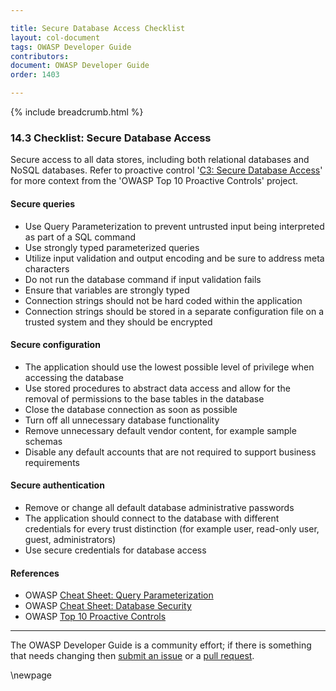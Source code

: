 ```yaml
---

title: Secure Database Access Checklist
layout: col-document
tags: OWASP Developer Guide
contributors:
document: OWASP Developer Guide
order: 1403

---
```


{% include breadcrumb.html %}

### 14.3 Checklist: Secure Database Access

Secure access to all data stores, including both relational databases and NoSQL databases.
Refer to proactive control '[C3: Secure Database Access][control3]'
for more context from the 'OWASP Top 10 Proactive Controls' project.

#### Secure queries

* Use Query Parameterization to prevent untrusted input being interpreted as part of a SQL command
* Use strongly typed parameterized queries
* Utilize input validation and output encoding and be sure to address meta characters
* Do not run the database command if input validation fails
* Ensure that variables are strongly typed
* Connection strings should not be hard coded within the application
* Connection strings should be stored in a separate configuration file on a trusted system and they should be encrypted

#### Secure configuration

* The application should use the lowest possible level of privilege when accessing the database
* Use stored procedures to abstract data access and allow for the removal of permissions to the base tables in the database
* Close the database connection as soon as possible
* Turn off all unnecessary database functionality
* Remove unnecessary default vendor content, for example sample schemas
* Disable any default accounts that are not required to support business requirements

#### Secure authentication

* Remove or change all default database administrative passwords
* The application should connect to the database with different credentials for every trust distinction
    (for example user, read-only user, guest, administrators)
* Use secure credentials for database access

#### References

* OWASP [Cheat Sheet: Query Parameterization][query]
* OWASP [Cheat Sheet: Database Security][dbsec]
* OWASP [Top 10 Proactive Controls][proactive10]

----

The OWASP Developer Guide is a community effort; if there is something that needs changing
then [submit an issue][issue1403] or a [pull request][pr].

[control3]: https://owasp.org/www-project-proactive-controls/v3/en/c3-secure-database.html
[dbsec]: https://cheatsheetseries.owasp.org/cheatsheets/Database_Security_Cheat_Sheet.html
[issue1403]: https://github.com/OWASP/www-project-developer-guide/issues/new?labels=enhancement&template=request.md&title=Update:%2014-checklist/03-secure-database-access
[pr]: https://github.com/OWASP/www-project-developer-guide/pulls
[proactive10]: https://owasp.org/www-project-proactive-controls/
[query]: https://cheatsheetseries.owasp.org/cheatsheets/Query_Parameterization_Cheat_Sheet.html

\newpage
